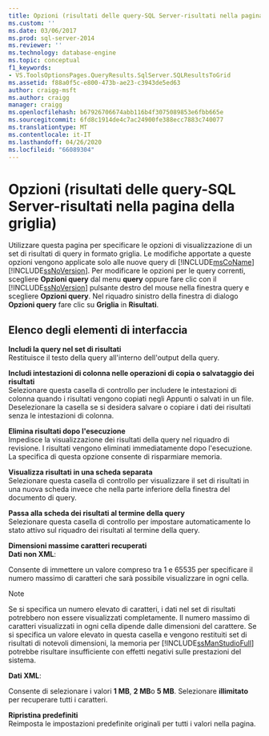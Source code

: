 ```yaml
---
title: Opzioni (risultati delle query-SQL Server-risultati nella pagina della griglia) | Microsoft Docs
ms.custom: ''
ms.date: 03/06/2017
ms.prod: sql-server-2014
ms.reviewer: ''
ms.technology: database-engine
ms.topic: conceptual
f1_keywords:
- VS.ToolsOptionsPages.QueryResults.SqlServer.SQLResultsToGrid
ms.assetid: f88a0f5c-e800-473b-ae23-c3943de5ed63
author: craigg-msft
ms.author: craigg
manager: craigg
ms.openlocfilehash: b67926706674abb116b4f3075089853e6fbb665e
ms.sourcegitcommit: 6fd8c1914de4c7ac24900fe388ecc7883c740077
ms.translationtype: MT
ms.contentlocale: it-IT
ms.lasthandoff: 04/26/2020
ms.locfileid: "66089304"
---
```

# <a name="options-query-results-sql-server-results-to-grid-page"></a>Opzioni (risultati delle query-SQL Server-risultati nella pagina della griglia)
  Utilizzare questa pagina per specificare le opzioni di visualizzazione di un set di risultati di query in formato griglia. Le modifiche apportate a queste opzioni vengono applicate solo alle nuove query di [!INCLUDE[msCoName](../includes/msconame-md.md)] [!INCLUDE[ssNoVersion](../includes/ssnoversion-md.md)]. Per modificare le opzioni per le query correnti, scegliere **Opzioni query** dal menu **query** oppure fare clic con il [!INCLUDE[ssNoVersion](../includes/ssnoversion-md.md)] pulsante destro del mouse nella finestra query e scegliere **Opzioni query**. Nel riquadro sinistro della finestra di dialogo **Opzioni query** fare clic su **Griglia** in **Risultati**.  
  
## <a name="uielement-list"></a>Elenco degli elementi di interfaccia  
 **Includi la query nel set di risultati**  
 Restituisce il testo della query all'interno dell'output della query.  
  
 **Includi intestazioni di colonna nelle operazioni di copia o salvataggio dei risultati**  
 Selezionare questa casella di controllo per includere le intestazioni di colonna quando i risultati vengono copiati negli Appunti o salvati in un file. Deselezionare la casella se si desidera salvare o copiare i dati dei risultati senza le intestazioni di colonna.  
  
 **Elimina risultati dopo l'esecuzione**  
 Impedisce la visualizzazione dei risultati della query nel riquadro di revisione. I risultati vengono eliminati immediatamente dopo l'esecuzione. La specifica di questa opzione consente di risparmiare memoria.  
  
 **Visualizza risultati in una scheda separata**  
 Selezionare questa casella di controllo per visualizzare il set di risultati in una nuova scheda invece che nella parte inferiore della finestra del documento di query.  
  
 **Passa alla scheda dei risultati al termine della query**  
 Selezionare questa casella di controllo per impostare automaticamente lo stato attivo sul riquadro dei risultati al termine della query.  
  
 **Dimensioni massime caratteri recuperati**  
 **Dati non XML**:  
  
 Consente di immettere un valore compreso tra 1 e 65535 per specificare il numero massimo di caratteri che sarà possibile visualizzare in ogni cella.  
  
> [!NOTE]  
>  Se si specifica un numero elevato di caratteri, i dati nel set di risultati potrebbero non essere visualizzati completamente. Il numero massimo di caratteri visualizzati in ogni cella dipende dalle dimensioni del carattere. Se si specifica un valore elevato in questa casella e vengono restituiti set di risultati di notevoli dimensioni, la memoria per [!INCLUDE[ssManStudioFull](../includes/ssmanstudiofull-md.md)] potrebbe risultare insufficiente con effetti negativi sulle prestazioni del sistema.  
  
 **Dati XML**:  
  
 Consente di selezionare i valori **1 MB**, **2 MB**o **5 MB**. Selezionare **illimitato** per recuperare tutti i caratteri.  
  
 **Ripristina predefiniti**  
 Reimposta le impostazioni predefinite originali per tutti i valori nella pagina.  
  
  
